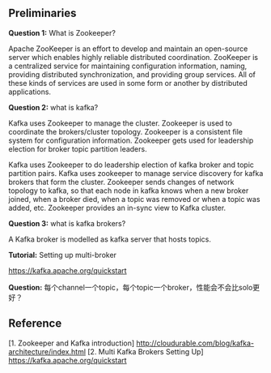 ## Preliminaries


**Question 1:** What is Zookeeper?

Apache ZooKeeper is an effort to develop and maintain an open-source server which enables highly reliable distributed coordination. ZooKeeper is a centralized service for maintaining configuration information, naming, providing distributed synchronization, and providing group services. All of these kinds of services are used in some form or another by distributed applications. 


**Question 2:** what is kafka? 

Kafka uses Zookeeper to manage the cluster. Zookeeper is used to coordinate the brokers/cluster topology. Zookeeper is a consistent file system for configuration information. Zookeeper gets used for leadership election for broker topic partition leaders. 

Kafka uses Zookeeper to do leadership election of kafka broker and topic partition pairs. Kafka uses zookeeper to manage service discovery for kafka brokers that form the cluster. Zookeeper sends changes of network topology to kafka, so that each node in kafka knows when a new broker joined, when a broker died, when a topic was removed or when a topic was added, etc. Zookeeper provides an in-sync view to Kafka cluster.


**Question 3:** what is kafka brokers?

A Kafka broker is modelled as kafka server that hosts topics. 








**Tutorial:** Setting up multi-broker

https://kafka.apache.org/quickstart



**Question:** 每个channel一个topic，每个topic一个broker，性能会不会比solo更好？





## Reference
[1. Zookeeper and Kafka introduction] http://cloudurable.com/blog/kafka-architecture/index.html
[2. Multi Kafka Brokers Setting Up] https://kafka.apache.org/quickstart
